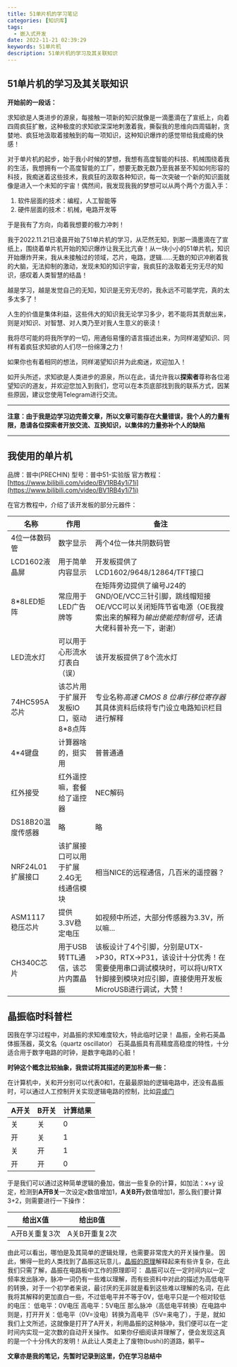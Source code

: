 ```yaml
---
title: 51单片机的学习笔记
categories: [知识库]
tags:
  - 嵌入式开发
date: 2022-11-21 02:39:29
keywords: 51单片机
description: 51单片机的学习及其关联知识
---
```


## 51单片机的学习及其关联知识

<!-- more -->

**开始前的一段话：**

求知欲是人类进步的源泉，每接触一项新的知识就像是一滴墨滴在了宣纸上，向着四周疯狂扩散，这种极度的求知欲深深地刺激着我，撕裂我的思维向四周辐射，贪婪地、疯狂地汲取着接触到的每一项知识，这种知识爆炸的感觉带给我成瘾的快感！

对于单片机的起步，始于我小时候的梦想，我想有高度智能的科技、机械围绕着我的生活，我想拥有一个高度智能的工厂，想要无数无数乃至我甚至不知如何形容的科技，我痴迷着这些技术，我疯狂的汲取各种知识，每一次突破一个新的知识面就像是进入一个未知的宇宙！偶然间，我发现我我的梦想可以从两个两个方面入手：

1. 软件层面的技术：编程，人工智能等
2. 硬件层面的技术：机械，电路开发等

于是我有了方向，向着我想要的极力冲刺！

我于2022.11.21日凌晨开始了51单片机的学习，从茫然无知，到那一滴墨滴在了宣纸上，围绕着单片机开始的知识爆炸让我无比亢奋！从一块小小的51单片机，知识开始爆炸开来，我从未接触过的领域，芯片，电路，逻辑......无数的知识冲刷着我的大脑，无法抑制的激动，发现未知的知识宇宙，我疯狂的汲取着无穷无尽的知识，感叹着人类智慧的结晶！

越是学习，越是发觉自己的无知，知识是无穷无尽的，我永远不可能学完，真的太多太多了！

人生的价值是集体利益，这些伟大的知识我无论学习多少，若不能将其贡献出来，则是对知识、对智慧、对人类乃至对我人生意义的亵渎！

我将尽可能的将我所学的一切，用通俗易懂的语言描述出来，为同样渴望知识、同样有着疯狂求知欲的人们尽一份绵薄之力！

如果你也有着相同的想法，同样渴望知识并为此痴迷，欢迎加入！

如开头所述，求知欲是人类进步的源泉，所以在此，请允许我以**探索者**尊称各位渴望知识的道友，并欢迎您加入到我们，您可以在本页底部找到我的联系方式，因某些原因，建议您使用Telegram进行交流。

---

**注意：由于我是边学习边完善文章，所以文章可能存在大量错误，我个人的力量有限，恳请各位探索者开放交流、互换知识，以集体的力量弥补个人的缺陷**

---

## 我使用的单片机

品牌：普中(PRECHIN)
型号：普中51-实验版
官方教程：[https://www.bilibili.com/video/BV1RB4y1i71i](https://www.bilibili.com/video/BV1RB4y1i71i)

在官方教程中，介绍了该开发板的部分元器件：

|名称|作用|备注|
|---|---|---|
|4位一体数码管|数字显示|两个4位一体共阴数码管|
|LCD1602液晶屏|用于简单内容显示|开发板提供了LCD1602/9648/12864/TFT接口|
|8*8LED矩阵|常应用于LED广告牌等|在矩阵旁边提供了编号J24的GND/OE/VCC三针引脚，跳线帽短接OE/VCC可以关闭矩阵节省电源（OE我搜索出来的解释为*输出使能控制信号*，还请大佬科普补充一下，谢谢）|
|LED流水灯|可以用于心形流水灯表白（误）|该开发板提供了8个流水灯|
|74HC595A芯片|该芯片用于扩展开发板IO口，驱动8\*8点阵|专业名称*高速 CMOS 8 位串行移位寄存器*其具体资料后续将专门设立电路知识栏目进行解释|
|4*4键盘|计算器啥的，挺实用|普普通通|
|红外接受|红外遥控嘛，套餐给了遥控器|NEC解码|
|DS18B20温度传感器|略|略|
|NRF24L01扩展接口|该扩展接口可以用于扩展2.4G无线通信模块|相当NICE的远程通信，几百米的遥控器？|
|ASM1117稳压芯片|提供3.3V稳定电压|如视频中所述，大部分传感器为3.3V，所以嘛...|
|CH340C芯片|用于USB转TTL通信，该芯片内置晶振|该板设计了4个引脚，分别是UTX->P30，RTX->P31，该设计十分优秀！在需要使用串口调试模块时，可以将U/RTX针脚接到模块对应引脚，直接使用开发板MicroUSB进行调试，大赞！|

## 晶振临时科普栏

因我在学习过程中，对晶振的求知难度较大，特此临时记录！
晶振，全称石英晶体振荡器，英文名（quartz oscillator）
石英晶振具有高精度高稳度的特性，十分适合用于数字电路的时钟，是数字电路的心脏！

**时钟这个概念比较抽象，我尝试将其描述的更加朴素一些：**

在计算机中，关和开分别可以代表0和1，在最最原始的逻辑电路中，还没有晶振时，可以通过人工控制开关实现逻辑电路的控制，比如[异或门](https://baike.baidu.com/item/%E5%BC%82%E6%88%96%E9%97%A8/9036416)

|A开关|B开关|计算结果|
|---|---|---|
|关|关|0|
|开|关|1|
|关|开|1|
|开|开|0|

于是我们可以通过这种简单逻辑的叠加，做出一些复杂的计算，如加法：x+y
设定，检测到**A开B关**一次设定x数值增加1，**A关B开**y数值增加1，那么我们要计算3+2，则需要进行一下操作：

|给出X值|给出B值|
|---|---|
|A开B关重复3次|A关B开重复2次|

由此可以看出，哪怕是及其简单的逻辑处理，也需要非常庞大的开关操作量。
因此，懒得一批的人类找到了晶振这玩意儿，[晶振的原理](https://zh.wikipedia.org/zh-cn/%E7%9F%B3%E8%8B%B1%E6%99%B6%E4%BD%93%E8%B0%90%E6%8C%AF%E5%99%A8)解释起来有些许复杂，在此我们只需了解，晶振在电路板中工作的原理即可：
晶振可以在一定时间内以一定频率发出脉冲，脉冲一词仍有一些难以理解，而有些资料中对此的描述为高低电平的转换，对于一个初学者来说，最讨厌的无非就是看到这些难以理解的名词，在此我将其解释的更加直白一些，不过低电平并不等于0V，低电平只是一个相对较低的电压：
低电平：0V电压
高电平：5V电压
那么脉冲（高低电平转换）在电路中则是，打开开关：低电平（0V=没电）转换为高电平（5V=来电了），于是，就如我们上文所述，这就像是打开了A开关，利用晶振的这种脉冲，我们便可以在一定时间内实现一定次数的自动开关操作。
如果你仔细阅读并理解了，便会发现这真的是一个十分伟大的发明！从此让人类走上了废物(bushi)的道路，躺平~

**文章亦是我的笔记，先暂时记录到这里，仍在学习总结中**
